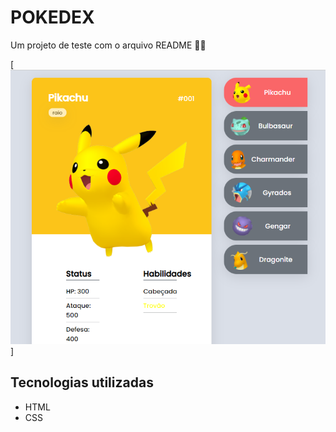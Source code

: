 # POKEDEX
Um projeto de teste com o arquivo README 🧙🏾

[<img src="src/img-readme.png" alt="Imagem do Projeto da Pokedex">]

## Tecnologias utilizadas
- HTML
- CSS


